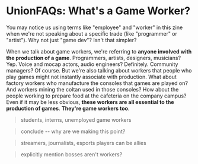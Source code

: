 # UnionFAQs: What's a Game Worker?

You may notice us using terms like "employee" and "worker" in this zine when
we're not speaking about a specific trade (like "programmer" or "artist"). Why
not just "game dev"? Isn't that simpler?

When we talk about game workers, we're referring to **anyone involved with the
production of a game**. Programmers, artists, designers, musicians? Yep. Voice
and mocap actors, audio engineers? Definitely. Community managers? Of course.
But we're also talking about workers that people who play games might not
instantly associate with production. What about factory workers who manufacture
the consoles that games are played on? And workers mining the coltan used in
those consoles? How about the people working to prepare food at the cafeteria on
the company campus? Even if it may be less obvious, **these workers are all
essential to the production of games**. **They're game workers too**.

> students, interns, unemployed game workers

> conclude -- why are we making this point?

> streamers, journalists, esports players can be allies

> explicitly mention bosses aren't workers?
